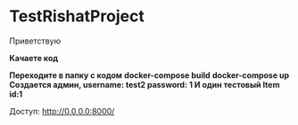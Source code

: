 # TestRishatProject

Приветствую

<b>Качаете код</b>

<b>Переходите в папку с кодом</b>
<b>docker-compose build</b>
<b>docker-compose up</b>
<b>Создается админ, username: test2 password: 1
И один тестовый Item id:1</b>


Доступ: http://0.0.0.0:8000/

